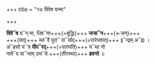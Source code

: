 +++
title = "१४ विवेष यन्मा"

+++

**विवे᳓ष** य᳓न् मा, धिष᳓णा+++(=बुद्धिः)+++ **जजा᳓न**+++(←जन्)+++  
+++(यत्)+++ स्त᳓वै पुरा᳓ पा᳓र्याद्+++(=पारेभवात्)+++ इ᳓न्द्रम् अ᳓ह्नः ।  
अं᳓हसो य᳓त्र **पीप᳓रद्**+++(=पारयति)+++ य᳓था नो  
नावे᳓व या᳓न्तम् उभ᳓ये +++(तीरस्था)+++ **हवन्ते** ॥
